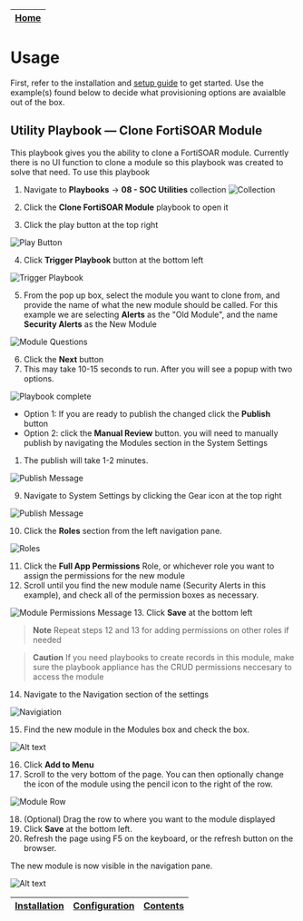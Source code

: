 | [Home](../README.md) |
|----------------------|

# Usage
First, refer to the installation and [setup guide](setup.md) to get started. Use the example(s) found below to decide what provisioning options are avaialble out of the box.

## Utility Playbook &mdash; Clone FortiSOAR Module
This playbook gives you the ability to clone a FortiSOAR module. Currently there is no UI function to clone a module so this playbook was created to solve that need.
To use this playbook

1. Navigate to **Playbooks** -> **08 - SOC Utilities** collection
![Collection](./res/Collection.png)

2. Click the  **Clone FortiSOAR Module** playbook to open it
3. Click the play button at the top right

![Play Button](./res/play_button.png)

4. Click **Trigger Playbook** button at the bottom left

![Trigger Playbook](./res/trigger_playbook.png)

5. From the pop up box, select the module you want to clone from, and provide the name of what the new module should be called. For this example we are selecting **Alerts** as the "Old Module", and the name **Security Alerts** as the New Module

![Module Questions](./res/module_input_questions.png)

6. Click the **Next** button
7. This may take 10-15 seconds to run. After you will see a popup with two options.

![Playbook complete](./res/playbook_complete_dialog.png)

 - Option 1: If you are ready to publish the changed click the **Publish** button
 - Option 2: click the **Manual Review** button. you will need to manually publish by navigating the Modules section in the System Settings

1. The publish will take 1-2 minutes.

![Publish Message](./res/publish_message.png)

9.  Navigate to System Settings by clicking the Gear icon at the top right

![Publish Message](./res/system_settings.png)

10.   Click the **Roles** section from the left navigation pane.

![Roles](./res/roles.png)

11.   Click the **Full App Permissions** Role, or whichever role you want to assign the permissions for the new module
12.   Scroll until you find the new module name (Security Alerts in this example), and check all of the permission boxes as necessary.

![Module Permissions Message](./res/module_permissions.png)
13.   Click **Save** at the bottom left

> **Note**
> Repeat steps 12 and 13 for adding permissions on other roles if needed

> **Caution**
> If you need playbooks to create records in this module, make sure the playbook appliance has the CRUD permissions neccesary to access the module
14.   Navigate to the Navigation section of the settings

![Navigiation](./res/navigation.png)

15.  Find the new module in the Modules box and check the box.

![Alt text](./res/modules_box.png)

16. Click **Add to Menu**
17. Scroll to the very bottom of the page. You can then optionally change the icon of the module using the pencil icon to the right of the row.

![Module Row](./res/module_row.png)

18.  (Optional) Drag the row to where you want to the module displayed
19.  Click **Save** at the bottom left.
20.  Refresh the page using F5 on the keyboard, or the refresh button on the browser.

The new module is now visible in the navigation pane.

![Alt text](./res/navigation_icon.png)

| [Installation](./setup.md#installation) | [Configuration](./setup.md#configuration) | [Contents](./contents.md) |
|-----------------------------------------|-------------------------------------------|---------------------------|
